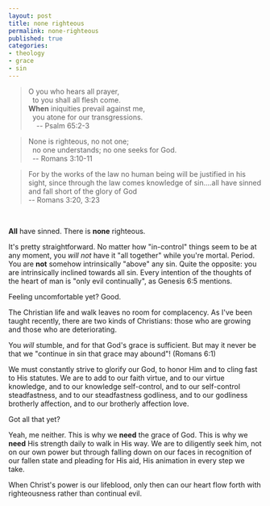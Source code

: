```yaml
---
layout: post
title: none righteous
permalink: none-righteous
published: true
categories:
- theology
- grace
- sin
---
```


> O you who hears all prayer,  
>    to you shall all flesh come.  
>  **When** iniquities prevail against me,  
>    you atone for our transgressions.  
>      -- Psalm 65:2-3

> None is righteous, no not one;  
>    no one understands; no one seeks for God.  
>    -- Romans 3:10-11

> For by the works of the law no human being will be justified in his
> sight, since through the law comes knowledge of sin....all have sinned
> and fall short of the glory of God  
>  -- Romans 3:20, 3:23

 

**All** have sinned. There is **none** righteous. 

It's pretty straightforward. No matter how "in-control" things seem to
be at any moment, you *will not* have it "all together" while
you're mortal. Period. You are **not** somehow intrinsically "above" any
sin. Quite the opposite: you are intrinsically inclined towards all
sin. Every intention of the thoughts of the heart of man is "only evil
continually", as Genesis 6:5 mentions. 

Feeling uncomfortable yet? Good.

The Christian life and walk leaves no room for complacency. As I've been
taught recently, there are two kinds of Christians: those who are
growing and those who are deteriorating. 

You *will* stumble, and for that God's grace is sufficient. But
may it never be that we "continue in sin that grace may abound"! (Romans
6:1)

We must constantly strive to glorify our God, to honor Him and to cling
fast to His statutes. We are to add to our faith virtue, and to our
virtue knowledge, and to our knowledge self-control, and to our
self-control steadfastness, and to our steadfastness godliness, and to
our godliness brotherly affection, and to our brotherly affection love. 

Got all that yet?

Yeah, me neither. This is why we **need** the grace of God. This is why
we **need** His strength daily to walk in His way. We are to diligently
seek him, not on our own power but through falling down on our faces in
recognition of our fallen state and pleading for His aid, His animation
in every step we take.

When Christ's power is our lifeblood, only then can our heart flow forth
with righteousness rather than continual evil.


